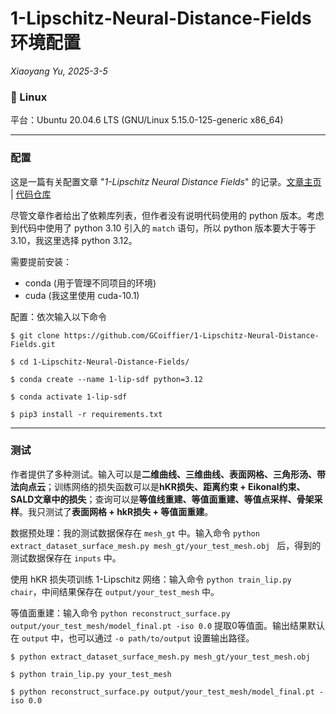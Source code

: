 # 1-Lipschitz-Neural-Distance-Fields 环境配置

*Xiaoyang Yu, 2025-3-5*

### 🐧 Linux
平台：Ubuntu 20.04.6 LTS (GNU/Linux 5.15.0-125-generic x86_64)

---

### 配置

这是一篇有关配置文章 "*1-Lipschitz Neural Distance Fields*" 的记录。[文章主页](https://gcoiffier.github.io/publications/onelipsdf/) | [代码仓库](https://github.com/GCoiffier/1-Lipschitz-Neural-Distance-Fields)

尽管文章作者给出了依赖库列表，但作者没有说明代码使用的 python 版本。考虑到代码中使用了 python 3.10 引入的 `match` 语句，所以 python 版本要大于等于3.10，我这里选择 python 3.12。

需要提前安装：
- conda (用于管理不同项目的环境)
- cuda (我这里使用 cuda-10.1)

配置：依次输入以下命令


    $ git clone https://github.com/GCoiffier/1-Lipschitz-Neural-Distance-Fields.git

    $ cd 1-Lipschitz-Neural-Distance-Fields/

    $ conda create --name 1-lip-sdf python=3.12

    $ conda activate 1-lip-sdf

    $ pip3 install -r requirements.txt



---

### 测试

作者提供了多种测试。输入可以是**二维曲线、三维曲线、表面网格、三角形汤、带法向点云**；训练网络的损失函数可以是**hKR损失、距离约束 + Eikonal约束、SALD文章中的损失**；查询可以是**等值线重建、等值面重建、等值点采样、骨架采样**。我只测试了**表面网格 + hkR损失 + 等值面重建**。

数据预处理：我的测试数据保存在 `mesh_gt` 中。输入命令 `python extract_dataset_surface_mesh.py mesh_gt/your_test_mesh.obj ` 后，得到的测试数据保存在 `inputs` 中。

使用 hKR 损失项训练 1-Lipschitz 网络：输入命令 `python train_lip.py chair`，中间结果保存在 `output/your_test_mesh` 中。

等值面重建：输入命令 `python reconstruct_surface.py output/your_test_mesh/model_final.pt -iso 0.0` 提取0等值面。输出结果默认在 `output` 中，也可以通过 `-o path/to/output` 设置输出路径。



    $ python extract_dataset_surface_mesh.py mesh_gt/your_test_mesh.obj 

    $ python train_lip.py your_test_mesh

    $ python reconstruct_surface.py output/your_test_mesh/model_final.pt -iso 0.0
